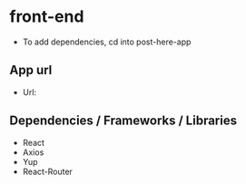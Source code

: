 # front-end
- To add dependencies, cd into post-here-app

## App url
- Url:

## Dependencies / Frameworks / Libraries

- React
- Axios
- Yup
- React-Router

